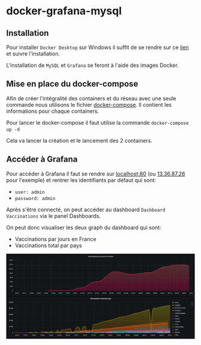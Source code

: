 # docker-grafana-mysql
 
 ## Installation

Pour installer `Docker Desktop` sur Windows il suffit de se rendre sur ce [lien](https://desktop.docker.com/win/stable/Docker%20Desktop%20Installer.exe) et suivre l'installation.

L'installation de `MySQL` et `Grafana` se feront à l'aide des images Docker.

## Mise en place du docker-compose

Afin de créer l'intégralité des containers et du réseau avec une seule commande nous utilisons le fichier [docker-compose](/docker-compose.yml). Il contient les informations pour chaque containers.

Pour lancer le docker-compose il faut utilise la commande `docker-compose up -d`

Cela va lancer la création et le lancement des 2 containers.

## Accéder à Grafana

Pour accéder à Grafana il faut se rendre sur [localhost:80](http://127.0.0.1:80) (ou [13.36.87.26](http://13.36.87.26/) pour l'exemple) et rentrer les identifiants par défaut qui sont:

- `user: admin`
- `password: admin` 

Après s'être connecté, on peut accéder au dashboard `Dashboard Vaccinations` via le panel Dashboards.

On peut donc visualiser les deux graph du dashboard qui sont:

- Vaccinations par jours en France
- Vaccinations total par pays

![image](/dashboard.png)
